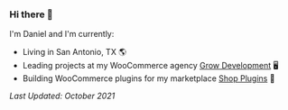 ### Hi there 👋

I'm Daniel and I'm currently:

- Living in San Antonio, TX 🌎
- Leading projects at my WooCommerce agency [Grow Development](https://growdevelopment.com/) 🖥
- Building WooCommerce plugins for my marketplace [Shop Plugins](https://shopplugins.com/) 🔌


_Last Updated: October 2021_
